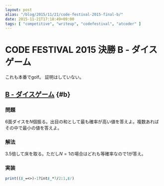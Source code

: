 ```yaml
---
layout: post
alias: "/blog/2015/11/21/code-festival-2015-final-b/"
date: 2015-11-21T17:18:49+09:00
tags: [ "competitive", "writeup", "codefestival", "atcoder" ]
---
```


# CODE FESTIVAL 2015 決勝 B - ダイスゲーム

これも本番でgolf。
証明はしていない。

<!-- more -->

## [B - ダイスゲーム](https://beta.atcoder.jp/contests/code-festival-2015-final-open/tasks/codefestival_2015_final_b) {#b}

### 問題

$6$面ダイスを$N$個振る。出目の和として最も確率が高い値を答えよ。複数あればその中で最小の値を答えよ。

### 解法

$3.5$倍して床を取る。ただし$N = 1$の場合はどれも等確率なので$1$が答え。

### 実装

``` perl
print(($_=<>)-1?int$_*7/2:1,$/)
```
